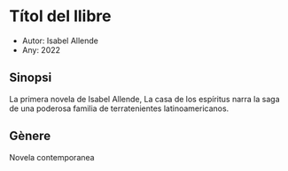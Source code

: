 # Títol del llibre

- Autor: Isabel Allende 
- Any: 2022

## Sinopsi
La primera novela de Isabel Allende, La casa de los espíritus narra la saga de una poderosa familia de terratenientes latinoamericanos.

## Gènere
Novela contemporanea


